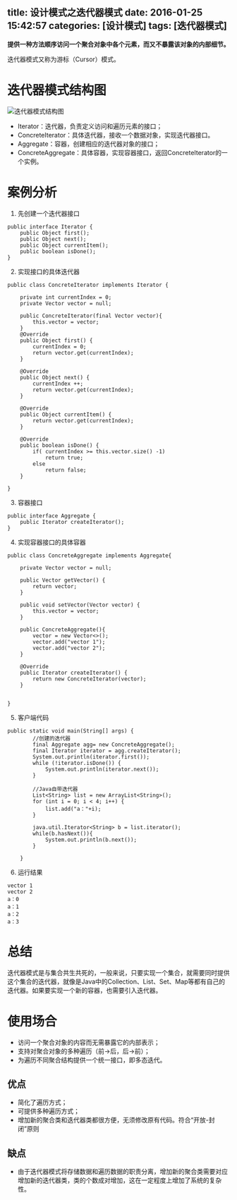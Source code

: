 title: 设计模式之迭代器模式
date: 2016-01-25 15:42:57
categories: [设计模式]
tags: [迭代器模式]
---
**提供一种方法顺序访问一个聚合对象中各个元素，而又不暴露该对象的内部细节。**<!--more-->

迭代器模式又称为游标（Cursor）模式。

# 迭代器模式结构图

![迭代器模式结构图](http://7xpi7i.com1.z0.glb.clouddn.com/%E8%BF%AD%E4%BB%A3%E5%99%A8%E6%A8%A1%E5%BC%8F%E7%BB%93%E6%9E%84%E5%9B%BE.jpg)

- Iterator：迭代器，负责定义访问和遍历元素的接口；
- ConcreteIterator：具体迭代器，接收一个数据对象，实现迭代器接口。
- Aggregate：容器，创建相应的迭代器对象的接口；
- ConcreteAggregate：具体容器，实现容器接口，返回ConcreteIterator的一个实例。

# 案例分析

1. 先创建一个迭代器接口
```
public interface Iterator {
	public Object first();
	public Object next();
	public Object currentItem();
	public boolean isDone();
}
```

2. 实现接口的具体迭代器
```
public class ConcreteIterator implements Iterator {

	private int currentIndex = 0;
	private Vector vector = null;

	public ConcreteIterator(final Vector vector){
		this.vector = vector;
	}
	@Override
	public Object first() {
		currentIndex = 0;
		return vector.get(currentIndex);
	}

	@Override
	public Object next() {
		currentIndex ++;
		return vector.get(currentIndex);
	}

	@Override
	public Object currentItem() {
		return vector.get(currentIndex);
	}

	@Override
	public boolean isDone() {
		if( currentIndex >= this.vector.size() -1)
			return true;
		else
			return false;
	}

}
```

3. 容器接口
```
public interface Aggregate {
	public Iterator createIterator();
}
```

4. 实现容器接口的具体容器
```
public class ConcreteAggregate implements Aggregate{

	private Vector vector = null;

	public Vector getVector() {
		return vector;
	}

	public void setVector(Vector vector) {
		this.vector = vector;
	}
	
	public ConcreteAggregate(){
		vector = new Vector<>();
		vector.add("vector 1");
		vector.add("vector 2");
	}

	@Override
	public Iterator createIterator() {
		return new ConcreteIterator(vector);
	}
	
	
}
```

5. 客户端代码
```
public static void main(String[] args) {
		//创建的迭代器
		final Aggregate agg= new ConcreteAggregate();
		final Iterator iterator = agg.createIterator();
		System.out.println(iterator.first());
		while (!iterator.isDone()) {
			System.out.println(iterator.next());
		}

		//Java自带迭代器
		List<String> list = new ArrayList<String>();
		for (int i = 0; i < 4; i++) {
			list.add("a："+i);
		}
		
		java.util.Iterator<String> b = list.iterator();
		while(b.hasNext()){
			System.out.println(b.next());
		}

	}
```

6. 运行结果
```
vector 1
vector 2
a：0
a：1
a：2
a：3
```

# 总结

迭代器模式是与集合共生共死的，一般来说，只要实现一个集合，就需要同时提供这个集合的迭代器，就像是Java中的Collection、List、Set、Map等都有自己的迭代器。如果要实现一个新的容器，也需要引入迭代器。

# 使用场合

- 访问一个聚合对象的内容而无需暴露它的内部表示；
- 支持对聚合对象的多种遍历（前->后，后->前）；
- 为遍历不同聚合结构提供一个统一接口，即多态迭代。

## 优点

- 简化了遍历方式；
- 可提供多种遍历方式；
- 增加新的聚合类和迭代器类都很方便，无须修改原有代码。符合“开放-封闭”原则

## 缺点

- 由于迭代器模式将存储数据和遍历数据的职责分离，增加新的聚合类需要对应增加新的迭代器类，类的个数成对增加，这在一定程度上增加了系统的复杂性。